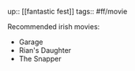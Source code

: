 ---
---
up:: [[fantastic fest]]
tags:: #ff/movie 

Recommended irish movies:

- Garage
- Rian's Daughter
- The Snapper 

